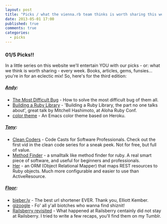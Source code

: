 ```yaml
---
layout: post
title: "Picks / what the vienna.rb team thinks is worth sharing this week"
date: 2013-05-01 17:00
published: true
comments: true
categories:
  - picks
---
```


### 01/5 Picks!!

In a little series on this website we'll entertain YOU with our picks - or: what we think is worth sharing - every week.
Books, articles, gems, funsies... you're in for an eclectic mix! So, here's for the third edition:

##### [Andy][1]:
  - [The Most Difficult Bug][2] - How to solve the most difficult bug of them all.
  - [Building a Ruby Library][3] - 'Building a Ruby Library, the part no one talks about', great talk by Mitchell Hashimoto, at Aloha Ruby Conf.
  - [color theme][4] - An Emacs color theme based on Heroku.

##### [Tony][5]:
  - [Clean Coders][6] - Code Casts for Software Professionals. Check out the first vid in
	the clean code series for a sneak peek. Not for free, but full of value.
  - [Method Finder][7] - a smalltalk like method finder for ruby. A real smart piece of software, and useful for
	beginners and professionals. 
  - [Her][8] - an ORM (Object Relational Mapper) that maps REST resources to Ruby objects. Much more configurable and
	easier to use than ActiveResource.

##### [Floor][9]:
  - [bieber.ly][10] - The best url shortener EVER. Thank you, Elliott Kember.
  - [gizoogle][11] - Fo' all y'all biotches who wanna find shiznit!
  - [Railsberry revisited][12] - What happened at Railsberry centainly did not stay at Railsberry. I tried to write a few recaps, you'll find them on my Tumblr. 



[1]: http://www.twitter.com/pxlpnk
[2]: http://en.ricbit.com/2012/06/most-difficult-bug.html
[3]: http://confreaks.com/videos/1246-aloharuby2012-building-a-ruby-library-the-parts-no-one-talks-about
[4]: https://github.com/jonathanchu/color-theme-heroku
[5]: http://www.twitter.com/tony_xpro
[6]: http://www.cleancoders.com/
[7]: https://github.com/citizen428/methodfinder
[8]: http://her-rb.org/
[9]: http://www.twitter.com/floordrees
[10]:http://bieber.ly
[11]: http://www.gizoogle.net/
[12]: http://floordrees.tumblr.com
